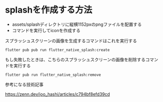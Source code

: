 # splashを作成する方法

- assets/splashディレクトリに縦横1152pxのpngファイルを配置する
- コマンドを実行してiconを作成する

スプラッシュスクリーンの画像を生成するコマンドはこれを実行する
```
flutter pub pub run flutter_native_splash:create
```

もし失敗したときは、こちらのスプラッシュスクリーンの画像を削除するコマンドを実行する
```
flutter pub run flutter_native_splash:remove
```

参考になる技術記事

https://zenn.dev/joo_hashi/articles/c794bf8efd39cd

